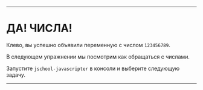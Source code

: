 ---

# ДА! ЧИСЛА!

Клево, вы успешно объявили переменную с числом `123456789`.

В следующем упражнении мы посмотрим как обращаться с числами.

Запустите `jschool-javascripter` в консоли и выберите следующую задачу.

---